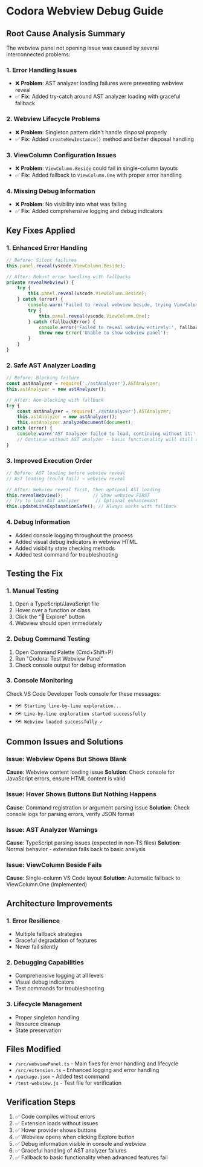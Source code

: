 # Codora Webview Debug Guide

## Root Cause Analysis Summary

The webview panel not opening issue was caused by several interconnected problems:

### 1. **Error Handling Issues**
- ❌ **Problem**: AST analyzer loading failures were preventing webview reveal
- ✅ **Fix**: Added try-catch around AST analyzer loading with graceful fallback

### 2. **Webview Lifecycle Problems**
- ❌ **Problem**: Singleton pattern didn't handle disposal properly
- ✅ **Fix**: Added `createNewInstance()` method and better disposal handling

### 3. **ViewColumn Configuration Issues**
- ❌ **Problem**: `ViewColumn.Beside` could fail in single-column layouts
- ✅ **Fix**: Added fallback to `ViewColumn.One` with proper error handling

### 4. **Missing Debug Information**
- ❌ **Problem**: No visibility into what was failing
- ✅ **Fix**: Added comprehensive logging and debug indicators

## Key Fixes Applied

### 1. Enhanced Error Handling
```typescript
// Before: Silent failures
this.panel.reveal(vscode.ViewColumn.Beside);

// After: Robust error handling with fallbacks
private revealWebview() {
    try {
        this.panel.reveal(vscode.ViewColumn.Beside);
    } catch (error) {
        console.warn('Failed to reveal webview beside, trying ViewColumn.One:', error);
        try {
            this.panel.reveal(vscode.ViewColumn.One);
        } catch (fallbackError) {
            console.error('Failed to reveal webview entirely:', fallbackError);
            throw new Error('Unable to show webview panel');
        }
    }
}
```

### 2. Safe AST Analyzer Loading
```typescript
// Before: Blocking failure
const astAnalyzer = require('./astAnalyzer').ASTAnalyzer;
this.astAnalyzer = new astAnalyzer();

// After: Non-blocking with fallback
try {
    const astAnalyzer = require('./astAnalyzer').ASTAnalyzer;
    this.astAnalyzer = new astAnalyzer();
    this.astAnalyzer.analyzeDocument(document);
} catch (error) {
    console.warn('AST Analyzer failed to load, continuing without it:', error);
    // Continue without AST analyzer - basic functionality will still work
}
```

### 3. Improved Execution Order
```typescript
// Before: AST loading before webview reveal
// AST loading (could fail) → webview reveal

// After: Webview reveal first, then optional AST loading
this.revealWebview();           // Show webview FIRST
// Try to load AST analyzer      // Optional enhancement
this.updateLineExplanationSafe(); // Always works with fallback
```

### 4. Debug Information
- Added console logging throughout the process
- Added visual debug indicators in webview HTML
- Added visibility state checking methods
- Added test command for troubleshooting

## Testing the Fix

### 1. Manual Testing
1. Open a TypeScript/JavaScript file
2. Hover over a function or class
3. Click the "🚀 Explore" button
4. Webview should open immediately

### 2. Debug Command Testing
1. Open Command Palette (Cmd+Shift+P)
2. Run "Codora: Test Webview Panel"
3. Check console output for debug information

### 3. Console Monitoring
Check VS Code Developer Tools console for these messages:
- `🗺️ Starting line-by-line exploration...`
- `🗺️ Line-by-line exploration started successfully`
- `🗺️ Webview loaded successfully ✓`

## Common Issues and Solutions

### Issue: Webview Opens But Shows Blank
**Cause**: Webview content loading issue
**Solution**: Check console for JavaScript errors, ensure HTML content is valid

### Issue: Hover Shows Buttons But Nothing Happens
**Cause**: Command registration or argument parsing issue
**Solution**: Check console logs for parsing errors, verify JSON format

### Issue: AST Analyzer Warnings
**Cause**: TypeScript parsing issues (expected in non-TS files)
**Solution**: Normal behavior - extension falls back to basic analysis

### Issue: ViewColumn Beside Fails
**Cause**: Single-column VS Code layout
**Solution**: Automatic fallback to ViewColumn.One (implemented)

## Architecture Improvements

### 1. Error Resilience
- Multiple fallback strategies
- Graceful degradation of features
- Never fail silently

### 2. Debugging Capabilities
- Comprehensive logging at all levels
- Visual debug indicators
- Test commands for troubleshooting

### 3. Lifecycle Management
- Proper singleton handling
- Resource cleanup
- State preservation

## Files Modified
- `/src/webviewPanel.ts` - Main fixes for error handling and lifecycle
- `/src/extension.ts` - Enhanced logging and error handling
- `/package.json` - Added test command
- `/test-webview.js` - Test file for verification

## Verification Steps
1. ✅ Code compiles without errors
2. ✅ Extension loads without issues
3. ✅ Hover provider shows buttons
4. ✅ Webview opens when clicking Explore button
5. ✅ Debug information visible in console and webview
6. ✅ Graceful handling of AST analyzer failures
7. ✅ Fallback to basic functionality when advanced features fail
